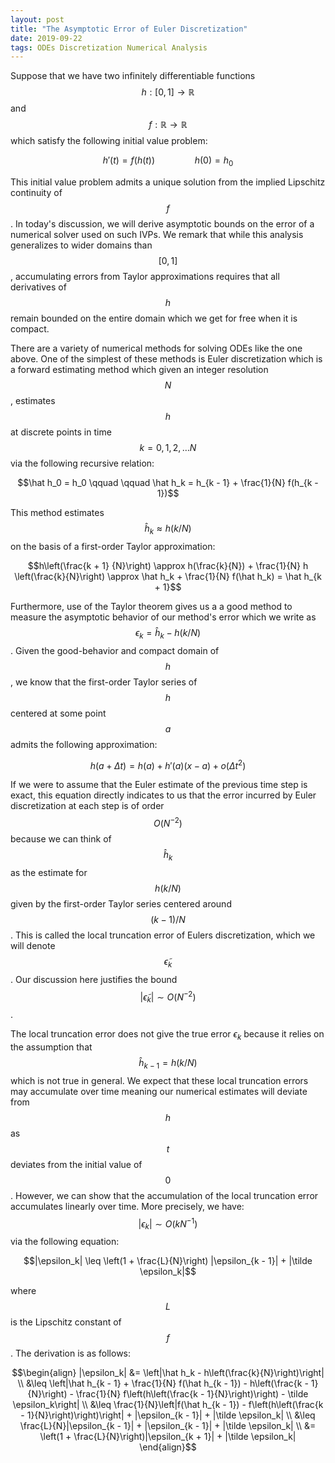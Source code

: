 ```yaml
---
layout: post
title: "The Asymptotic Error of Euler Discretization"
date: 2019-09-22
tags: ODEs Discretization Numerical Analysis
---
```


Suppose that we have two infinitely differentiable functions $$h: [0,1] \rightarrow \mathbb{R}$$ and $$f: \mathbb{R} \rightarrow \mathbb{R}$$ which satisfy the following initial value problem:

$$h'(t) = f(h(t)) \qquad \qquad  h(0) = h_0$$

This initial value problem admits a unique solution from the implied Lipschitz continuity of $$f$$. In today's discussion, we will derive asymptotic bounds on the error of a numerical solver used on such IVPs. We remark that while this analysis generalizes to wider domains than $$[0,1]$$, accumulating errors from Taylor approximations requires that all derivatives of $$h$$ remain bounded on the entire domain which we get for free when it is compact.

There are a variety of numerical methods for solving ODEs like the one above. One of the simplest of these methods is Euler discretization which is a forward estimating method which given an integer resolution $$N$$, estimates $$h$$ at discrete points in time $$k = 0, 1, 2, \ldots N$$ via the following recursive relation:

$$\hat h_0 = h_0 \qquad \qquad \hat h_k = h_{k - 1} + \frac{1}{N} f(h_{k - 1})$$

This method estimates $$\hat h_k \approx h(k/N)$$ on the basis of a first-order Taylor approximation:

$$h\left(\frac{k + 1} {N}\right) \approx h(\frac{k}{N}) + \frac{1}{N} h \left(\frac{k}{N}\right) \approx \hat h_k + \frac{1}{N} f(\hat h_k) = \hat h_{k + 1}$$

Furthermore, use of the Taylor theorem gives us a a good method to measure the asymptotic behavior of our method's error which we write as $$\epsilon_k = \hat h_k - h(k / N)$$. Given the good-behavior and compact domain of $$h$$, we know  that the first-order Taylor series of $$h$$ centered at some point $$a$$ admits the following approximation:

$$h(a + \Delta t) = h(a) + h'(a) (x - a) + o(\Delta t^2)$$

If we were to assume that the Euler estimate of the previous time step is exact, this equation directly indicates to us that the error incurred by Euler discretization at each step is of order $$O(N^{-2})$$ because we can think of $$\hat h_k$$ as the estimate for $$h(k / N)$$ given by the first-order Taylor series centered around $$({k - 1}) / N$$. This is called the local truncation error of Eulers discretization, which we will denote $$\tilde\epsilon_k$$. Our discussion here justifies the bound $$\vert\tilde\epsilon_k\vert \sim O(N^{-2})$$.

The local truncation error does not give the true error $\epsilon_k$ because it relies on the assumption that $$\hat h_{k-1} = h(k / N)$$ which is not true in general. We expect that these local truncation errors may accumulate over time meaning our numerical estimates will deviate from $$h$$ as $$t$$ deviates from the initial value of $$0$$. However, we can show that the accumulation of the local truncation error accumulates linearly over time. More precisely, we have: $$\vert\epsilon_k\vert \sim O(k N^{-1})$$ via the following equation:

$$|\epsilon_k| \leq \left(1 + \frac{L}{N}\right) |\epsilon_{k - 1}| + |\tilde \epsilon_k|$$

where $$L$$ is the Lipschitz constant of $$f$$. The derivation is as follows:

$$\begin{align}
|\epsilon_k| &= \left|\hat h_k - h\left(\frac{k}{N}\right)\right| \\
&\leq \left|\hat h_{k - 1} + \frac{1}{N} f(\hat h_{k - 1}) - h\left(\frac{k - 1} {N}\right) - \frac{1}{N} f\left(h\left(\frac{k - 1}{N}\right)\right) - \tilde \epsilon_k\right| \\
&\leq \frac{1}{N}\left|f(\hat h_{k - 1}) - f\left(h\left(\frac{k - 1}{N}\right)\right)\right| + |\epsilon_{k - 1}| + |\tilde \epsilon_k| \\
&\leq \frac{L}{N}|\epsilon_{k - 1}| + |\epsilon_{k - 1}| + |\tilde \epsilon_k| \\
&= \left(1 + \frac{L}{N}\right)|\epsilon_{k + 1}| + |\tilde \epsilon_k|
\end{align}$$
